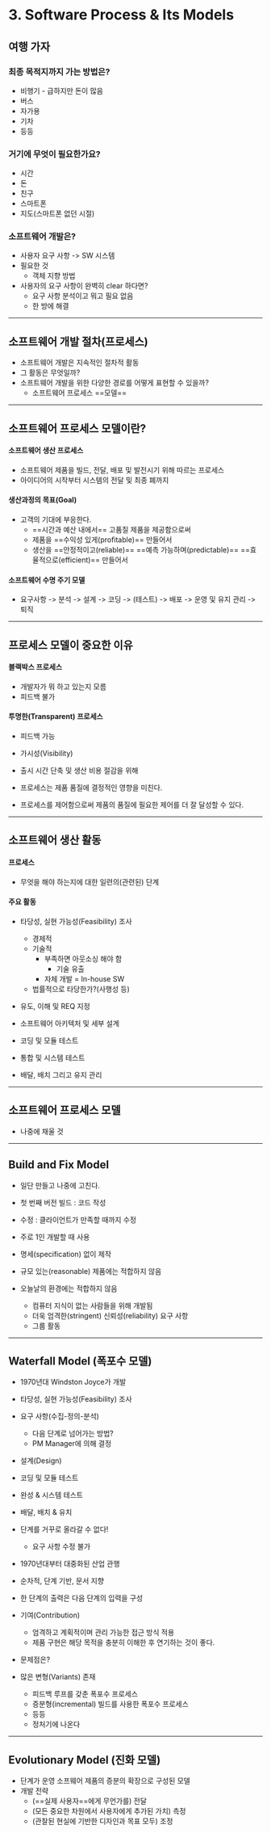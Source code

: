 # 3. Software Process & Its Models
## 여행 가자
### 최종 목적지까지 가는 방법은?
- 비행기 - 급하지만 돈이 많음
- 버스
- 자가용
- 기차
- 등등

### 거기에 무엇이 필요한가요?
- 시간
- 돈
- 친구
- 스마트폰
- 지도(스마트폰 없던 시절)

### 소프트웨어 개발은?
- 사용자 요구 사항 -> SW 시스템
- 필요한 것
	- 객체 지향 방법
- 사용자의 요구 사항이 완벽히 clear 하다면?
	- 요구 사항 분석이고 뭐고 필요 없음
	- 한 방에 해결

---
## 소프트웨어 개발 절차(프로세스)
- 소프트웨어 개발은 지속적인 절차적 활동
- 그 활동은 무엇일까?
- 소프트웨어 개발을 위한 다양한 경로를 어떻게 표현할 수 있을까?
	- 소프트웨어 프로세스 ==모델==
 ---
## 소프트웨어 프로세스 모델이란?
#### 소프트웨어 생산 프로세스
- 소프트웨어 제품을 빌드, 전달, 배포 및 발전시기 위해 따르는 프로세스
- 아이디어의 시작부터 시스템의 전달 및 최종 폐까지

#### 생산과정의 목표(Goal)
- 고객의 기대에 부응한다.
	- ==시간과 예산 내에서== 고품질 제품을 제공함으로써
	- 제품을 ==수익성 있게(profitable)== 만들어서
	- 생산을 ==안정적이고(reliable)== ==예측 가능하며(predictable)== ==효율적으로(efficient)== 만들어서

#### 소프트웨어 수명 주기 모델
- 요구사항 -> 분석 -> 설계 -> 코딩 -> (테스트) -> 배포 -> 운영 및 유지 관리 -> 퇴직

---
## 프로세스 모델이 중요한 이유
#### 블랙박스 프로세스
- 개발자가 뭐 하고 있는지 모름
- 피드백 불가

#### 투명한(Transparent) 프로세스
- 피드백 가능
- 가시성(Visibility)

- 출시 시간 단축 및 생산 비용 절감을 위해
- 프로세스는 제품 품질에 결정적인 영향을 미친다.
- 프로세스를 제어함으로써 제품의 품질에 필요한 제어를 더 잘 달성할 수 있다.

---
## 소프트웨어 생산 활동
#### 프로세스
- 무엇을 해야 하는지에 대한 일련의(관련된) 단계

#### 주요 활동
- 타당성, 실현 가능성(Feasibility) 조사
	- 경제적
	- 기술적 
		- 부족하면 아웃소싱 해야 함
			- 기술 유출
		- 자체 개발 = In-house SW
	- 법률적으로 타당한가?(사행성 등)

- 유도, 이해 및 REQ 지정
- 소프트웨어 아키텍처 및 세부 설계
- 코딩 및 모듈 테스트
- 통합 및 시스템 테스트
- 배달, 배치 그리고 유지 관리

---
## 소프트웨어 프로세스 모델
- 나중에 채울 것

---
## Build and Fix Model
- 일단 만들고 나중에 고친다.
- 첫 번째 버전 빌드 : 코드 작성
- 수정 : 클라이언트가 만족할 때까지 수정

- 주로 1인 개발할 때 사용
- 명세(specification) 없이 제작
- 규모 있는(reasonable) 제품에는 적합하지 않음
- 오늘날의 환경에는 적합하지 않음
	- 컴퓨터 지식이 없는 사람들을 위해 개발됨
	- 더욱 엄격한(stringent) 신뢰성(reliability) 요구 사항
	- 그룹 활동

---
## Waterfall Model (폭포수 모델)
- 1970년대 Windston Joyce가 개발

- 타당성, 실현 가능성(Feasibility) 조사
- 요구 사항(수집-정의-분석)
	- 다음 단계로 넘어가는 방법?
	- PM Manager에 의해 결정
- 설계(Design)
- 코딩 및 모듈 테스트
- 완성 & 시스템 테스트
- 배달, 배치 & 유치

- 단계를 거꾸로 올라갈 수 없다!
	- 요구 사항 수정 불가

- 1970년대부터 대중화된 산업 관행
- 순차적, 단계 기반, 문서 지향
- 한 단계의 출력은 다음 단계의 입력을 구성
- 기여(Contribution)
	- 엄격하고 계획적이며 관리 가능한 접근 방식 적용
	- 제품 구현은 해당 목적을 충분히 이해한 후 연기하는 것이 좋다.

- 문제점은?
- 많은 변형(Variants) 존재
	- 피드백 루프를 갖춘 폭포수 프로세스
	- 증분형(incremental) 빌드를 사용한 폭포수 프로세스
	- 등등
	- 정처기에 나온다

---
## Evolutionary Model (진화 모델)
- 단계가 운영 소프웨어 제품의 증분의 확장으로 구성된 모델
- 개발 전략
	- (==실제 사용자==에게 무언가를) 전달
	- (모든 중요한 차원에서 사용자에게 추가된 가치) 측정
	- (관찰된 현실에 기반한 디자인과 목표 모두) 조정